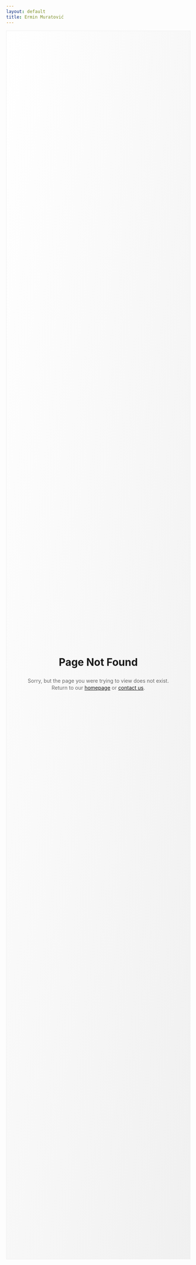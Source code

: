 ```yaml
---
layout: default
title: Ermin Muratović
---
```


<style>
    .banner-404 {
        display: flex;
        flex-direction: row;
        overflow: hidden;
        background: #fff;
        line-height: 2em;
        padding: 150px 5vw 0 5vw;
        min-height: 80vh;
        background: linear-gradient(to bottom right, #fff 0%, #f0f0f0 100%);
        border: 1px solid #f0f0f0;
    }
    .banner-404 .text {
        flex: 1;
        display: flex;
        flex-direction: column;
        justify-content: center;
        align-items: center;
        transition: transform 0.5s cubic-bezier(0.77,0.2,0.05,1.0);
    }
    .banner-404 .text.scale {
        transform: scale(0.9);
    }
    .banner-404 .text h1 {
        margin: 10px 0px 0px 0px;
    }
    .banner-404 .text p {
        color: #696969;
        margin: 0px;
        line-height: 1.3em;
    }
</style>
<div class="page" id="page">
    <div class="banner-404" id="banner-404">
        <div class="text" data-scale>
            <i class="fal fa-exclamation-circle fa-5x"></i>
            <h1>Page Not Found</h1>
            <br />
            <p>Sorry, but the page you were trying to view does not exist.</p>
            <p>Return to our <a href="/">homepage</a> or <a href="/#contact">contact us</a>.</p>
        </div>
    </div>
</div>